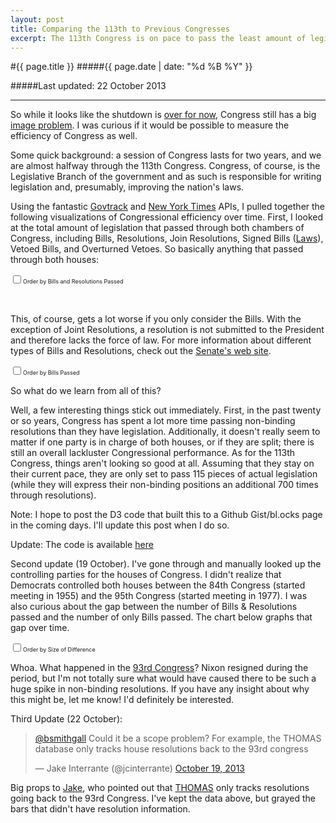 ```yaml
---
layout: post
title: Comparing the 113th to Previous Congresses
excerpt: The 113th Congress is on pace to pass the least amount of legislation since the 1950s -- examining Congressional legislative history with the D3 library.
---
```



#{{ page.title }}
#####{{ page.date | date: "%d %B %Y" }}

#####Last updated: 22 October 2013

<hr>

So while it looks like the shutdown is [over for now](http://www.nytimes.com/2013/10/17/us/congress-budget-debate.html?hp&_r=0), Congress still has a big [image problem](http://www.gallup.com/poll/165281/congress-job-approval-falls-amid-gov-shutdown.aspx). I was curious if it would be possible to measure the efficiency of Congress as well.

Some quick background: a session of Congress lasts for two years, and we are almost halfway through the 113th Congress. Congress, of course, is the Legislative Branch of the government and as such is responsible for writing legislation and, presumably, improving the nation's laws.

Using the fantastic [Govtrack](https://www.govtrack.us/developers/api) and [New York Times](http://developer.nytimes.com/docs/congress_api) APIs, I pulled together the following visualizations of Congressional efficiency over time. First, I looked at the total amount of legislation that passed through both chambers of Congress, including Bills, Resolutions, Join Resolutions, Signed Bills ([Laws](http://www.youtube.com/watch?v=tyeJ55o3El0)), Vetoed Bills, and Overturned Vetoes. So basically anything that passed through both houses:

<label style="font-size: 9px"><input type="checkbox" id="billsandresinput">Order by Bills and Resolutions Passed</label>
<script>

var billsandres = [{'dem_houses': 0,'total_bills': 1876,'congress': '83rd','congress_number': 83},{'dem_houses': 2,'total_bills': 2012,'congress': '84th','congress_number': 84},{'dem_houses': 2,'total_bills': 1825,'congress': '85th','congress_number': 85},{'dem_houses': 2,'total_bills': 1379,'congress': '86th','congress_number': 86},{'dem_houses': 2,'total_bills': 1658,'congress': '87th','congress_number': 87},{'dem_houses': 2,'total_bills': 1119,'congress': '88th','congress_number': 88},{'dem_houses': 2,'total_bills': 1386,'congress': '89th','congress_number': 89},{'dem_houses': 2,'total_bills': 1064,'congress': '90th','congress_number': 90},{'dem_houses': 2,'total_bills': 1037,'congress': '91st','congress_number': 91},{'dem_houses': 2,'total_bills': 851,'congress': '92nd','congress_number': 92},{'dem_houses': 2,'total_bills': 1598,'congress': '93rd','congress_number': 93},{'dem_houses': 2,'total_bills': 1669,'congress': '94th','congress_number': 94},{'dem_houses': 2,'total_bills': 1719,'congress': '95th','congress_number': 95},{'dem_houses': 2,'total_bills': 1563,'congress': '96th','congress_number': 96},{'dem_houses': 1,'total_bills': 898,'congress': '97th','congress_number': 97},{'dem_houses': 1,'total_bills': 1012,'congress': '98th','congress_number': 98},{'dem_houses': 1,'total_bills': 1020,'congress': '99th','congress_number': 99},{'dem_houses': 2,'total_bills': 1112,'congress': '100th','congress_number': 100},{'dem_houses': 2,'total_bills': 1279,'congress': '101st','congress_number': 101},{'dem_houses': 2,'total_bills': 1212,'congress': '102nd','congress_number': 102},{'dem_houses': 2,'total_bills': 996,'congress': '103rd','congress_number': 103},{'dem_houses': 0,'total_bills': 939,'congress': '104th','congress_number': 104},{'dem_houses': 0,'total_bills': 1028,'congress': '105th','congress_number': 105},{'dem_houses': 0,'total_bills': 1380,'congress': '106th','congress_number': 106},{'dem_houses': 0,'total_bills': 1069,'congress': '107th','congress_number': 107},{'dem_houses': 0,'total_bills': 1374,'congress': '108th','congress_number': 108},{'dem_houses': 0,'total_bills': 1512,'congress': '109th','congress_number': 109},{'dem_houses': 2,'total_bills': 1897,'congress': '110th','congress_number': 110},{'dem_houses': 2,'total_bills': 1851,'congress': '111st','congress_number': 111},{'dem_houses': 1,'total_bills': 1007,'congress': '112nd','congress_number': 112},{'dem_houses': 1,'total_bills': 313,'congress': '113th','congress_number': 113},{'dem_houses': -2,'total_bills': 801,'congress': '113th(proj)','congress_number': 114}];

function billsPassed(data, input, autosort) {
  var margin = {left: 40, right: 20, top: 20, bottom: 60},
      width = 520 - margin.left - margin.right,
      height = 300 - margin.top - margin.bottom;


  var xBar = d3.scale.ordinal()
            .domain(data.map(function(d) { return d.congress; }))
            .rangeRoundBands([0, width], .1);

  var yBar = d3.scale.linear()
            .domain([0, d3.max(data, function(d) { return d.total_bills; }) + 100])
            .range([height, 0]);

  var color = d3.scale.ordinal()
            .domain([0,2])
            .range(['B2182B','4575B4','8073AC'])

  var xAxis = d3.svg.axis()
                .scale(xBar)
                .orient('bottom')

  var yAxisBar = d3.svg.axis()
                .scale(yBar)
                .orient('left');

  var svgBar = d3.select('section').append('svg')
                .attr('width', width + margin.left + margin.right)
                .attr('height', height + margin.top + margin.bottom)
              .append('g')
                .attr('transform', 'translate(' + margin.left + ',' + margin.top + ')');

  svgBar.append('g')
    .attr('class', 'x axis')
    .attr('font-size', '9px')
    .attr("transform", "translate(0," + (height) + ")")
    .call(xAxis)
    .selectAll('text')
      .style("text-anchor", "end")
      .attr('transform', function(d) {
        return 'rotate(-45)';
      })

  svgBar.append('g')
      .attr('class', 'y axis')
      .attr('font-size', '9px')
      .call(yAxisBar)

  svgBar.selectAll('.bar')
      .data(data)
    .enter().append('rect')
      .attr('class','bar')
      .attr('x', function(d) { return xBar(d.congress); })
      .attr('width', xBar.rangeBand())
      .attr('y', function(d) { return yBar(d.total_bills); })
      .attr('height', function(d) { return height - yBar(d.total_bills) })
      .style('stroke', 'white')
      .style('fill', function(d) { 
        if(d.dem_houses === -1) return "grey"
        else if (d.dem_houses === -2) return "bcbddc"
        else return color(d.dem_houses); })

  d3.select(input).on("change", change);

  if(autosort === true) {
      var sortTimeout = setTimeout(function() {
        d3.select(input).property("checked", true).each(change);
      }, 5000);
    }

  function change() {
    clearTimeout(sortTimeout);

    var x0 = xBar.domain(data.sort(this.checked
        ? function(a, b) { return b.total_bills - a.total_bills; }
        : function(a, b) { return d3.ascending(a.congress_number, b.congress_number); })
        .map(function(d) { return d.congress; }))
        .copy();

    var transition = svgBar.transition().duration(750),
        delay = function(d, i) { return i * 50; };


    transition.selectAll(".bar")
        .delay(delay)
        .attr("x", function(d) { return x0(d.congress); });

    transition.select(".x.axis")
        .call(xAxis)
      .selectAll("g")
        .delay(delay)
      .selectAll('text')
        .style("text-anchor", "end")
        .attr('transform', function(d) {
          return 'rotate(-45)';
        });
  }
};

billsPassed(billsandres, '#billsandresinput', true);
</script><br>

This, of course, gets a lot worse if you only consider the Bills. With the exception of Joint Resolutions, a resolution is not submitted to the President and therefore lacks the force of law. For more information about different types of Bills and Resolutions, check out the [Senate's web site](http://www.senate.gov/reference/glossary_term/concurrent_resolution.htm).

<label style="font-size: 9px"><input type="checkbox" id="billsonlyinput">Order by Bills Passed</label>
<script>
var billsonly = [{'dem_houses': 0, 'total_bills': 1783, 'congress_number': 83, 'congress': "83rd"}, {'dem_houses': 2, 'total_bills': 1921, 'congress_number': 84, 'congress': "84th"}, {'dem_houses': 2, 'total_bills': 1719, 'congress_number': 85, 'congress': "85th"}, {'dem_houses': 2, 'total_bills': 1293, 'congress_number': 86, 'congress': "86th"}, {'dem_houses': 2, 'total_bills': 1566, 'congress_number': 87, 'congress': "87th"}, {'dem_houses': 2, 'total_bills': 1024, 'congress_number': 88, 'congress': "88th"}, {'dem_houses': 2, 'total_bills': 1279, 'congress_number': 89, 'congress': "89th"}, {'dem_houses': 2, 'total_bills': 994, 'congress_number': 90, 'congress': "90th"}, {'dem_houses': 2, 'total_bills': 937, 'congress_number': 91, 'congress': "91st"}, {'dem_houses': 2, 'total_bills': 764, 'congress_number': 92, 'congress': "92nd"}, {'dem_houses': 2, 'total_bills': 778, 'congress_number': 93, 'congress': "93rd"}, {'dem_houses': 2, 'total_bills': 734, 'congress_number': 94, 'congress': "94th"}, {'dem_houses': 2, 'total_bills': 806, 'congress_number': 95, 'congress': "95th"}, {'dem_houses': 2, 'total_bills': 736, 'congress_number': 96, 'congress': "96th"}, {'dem_houses': 1, 'total_bills': 530, 'congress_number': 97, 'congress': "97th"}, {'dem_houses': 1, 'total_bills': 678, 'congress_number': 98, 'congress': "98th"}, {'dem_houses': 1, 'total_bills': 688, 'congress_number': 99, 'congress': "99th"}, {'dem_houses': 2, 'total_bills': 765, 'congress_number': 100, 'congress': "100th"}, {'dem_houses': 2, 'total_bills': 681, 'congress_number': 101, 'congress': "101st"}, {'dem_houses': 2, 'total_bills': 628, 'congress_number': 102, 'congress': "102nd"}, {'dem_houses': 2, 'total_bills': 490, 'congress_number': 103, 'congress': "103rd"}, {'dem_houses': 0, 'total_bills': 343, 'congress_number': 104, 'congress': "104th"}, {'dem_houses': 0, 'total_bills': 408, 'congress_number': 105, 'congress': "105th"}, {'dem_houses': 0, 'total_bills': 612, 'congress_number': 106, 'congress': "106th"}, {'dem_houses': 0, 'total_bills': 389, 'congress_number': 107, 'congress': "107th"}, {'dem_houses': 0, 'total_bills': 509, 'congress_number': 108, 'congress': "108th"}, {'dem_houses': 0, 'total_bills': 486, 'congress_number': 109, 'congress': "109th"}, {'dem_houses': 1, 'total_bills': 465, 'congress_number': 110, 'congress': "110th"}, {'dem_houses': 2, 'total_bills': 386, 'congress_number': 111, 'congress': "111st"}, {'dem_houses': 1, 'total_bills': 286, 'congress_number': 112, 'congress': "112nd"}, {'dem_houses': 1, 'total_bills': 45, 'congress_number': 113, 'congress': "113th"}, {'dem_houses': -2, 'total_bills': 115.16, 'congress_number': 114, 'congress': "113th(proj)"}];
billsPassed(billsonly, '#billsonlyinput', false);
</script>

So what do we learn from all of this?

Well, a few interesting things stick out immediately. First, in the past twenty or so years, Congress has spent a lot more time passing non-binding resolutions than they have legislation. Additionally, it doesn't really seem to matter if one party is in charge of both houses, or if they are split; there is still an overall lackluster Congressional performance. As for the 113th Congress, things aren't looking so good at all. Assuming that they stay on their current pace, they are only set to pass 115 pieces of actual legislation (while they will express their non-binding positions an additional 700 times through resolutions). 

Note: I hope to post the D3 code that built this to a Github Gist/bl.ocks page in the coming days. I'll update this post when I do so.

Update: The code is available [here](http://bl.ocks.org/bsmithgall/7033944)

Second update (19 October). I've gone through and manually looked up the controlling parties for the houses of Congress. I didn't realize that Democrats controlled both houses between the 84th Congress (started meeting in 1955) and the 95th Congress (started meeting in 1977). I was also curious about the gap between the number of Bills & Resolutions passed and the number of only Bills passed. The chart below graphs that gap over time.

<label style="font-size: 9px"><input type="checkbox" id="gap">Order by Size of Difference</label>
<script>
var gap = [{'dem_houses': -1, 'total_bills': 93, 'congress': '83rd', 'congress_number': 83},{'dem_houses': -1, 'total_bills': 91, 'congress': '84th', 'congress_number': 84},{'dem_houses': -1, 'total_bills': 106, 'congress': '85th', 'congress_number': 85},{'dem_houses': -1, 'total_bills': 86, 'congress': '86th', 'congress_number': 86},{'dem_houses': -1, 'total_bills': 92, 'congress': '87th', 'congress_number': 87},{'dem_houses': -1, 'total_bills': 95, 'congress': '88th', 'congress_number': 88},{'dem_houses': -1, 'total_bills': 107, 'congress': '89th', 'congress_number': 89},{'dem_houses': -1, 'total_bills': 70, 'congress': '90th', 'congress_number': 90},{'dem_houses': -1, 'total_bills': 100, 'congress': '91st', 'congress_number': 91},{'dem_houses': -1, 'total_bills': 87, 'congress': '92nd', 'congress_number': 92},{'dem_houses': 2, 'total_bills': 820, 'congress': '93rd', 'congress_number': 93},{'dem_houses': 2, 'total_bills': 935, 'congress': '94th', 'congress_number': 94},{'dem_houses': 2, 'total_bills': 913, 'congress': '95th', 'congress_number': 95},{'dem_houses': 2, 'total_bills': 827, 'congress': '96th', 'congress_number': 96},{'dem_houses': 1, 'total_bills': 368, 'congress': '97th', 'congress_number': 97},{'dem_houses': 1, 'total_bills': 334, 'congress': '98th', 'congress_number': 98},{'dem_houses': 1, 'total_bills': 332, 'congress': '99th', 'congress_number': 99},{'dem_houses': 2, 'total_bills': 347, 'congress': '100th', 'congress_number': 100},{'dem_houses': 2, 'total_bills': 598, 'congress': '101st', 'congress_number': 101},{'dem_houses': 2, 'total_bills': 584, 'congress': '102nd', 'congress_number': 102},{'dem_houses': 2, 'total_bills': 506, 'congress': '103rd', 'congress_number': 103},{'dem_houses': 0, 'total_bills': 596, 'congress': '104th', 'congress_number': 104},{'dem_houses': 0, 'total_bills': 620, 'congress': '105th', 'congress_number': 105},{'dem_houses': 0, 'total_bills': 768, 'congress': '106th', 'congress_number': 106},{'dem_houses': 0, 'total_bills': 680, 'congress': '107th', 'congress_number': 107},{'dem_houses': 0, 'total_bills': 865, 'congress': '108th', 'congress_number': 108},{'dem_houses': 0, 'total_bills': 1026, 'congress': '109th', 'congress_number': 109},{'dem_houses': 1, 'total_bills': 1432, 'congress': '110th', 'congress_number': 110},{'dem_houses': 2, 'total_bills': 1465, 'congress': '111st', 'congress_number': 111},{'dem_houses': 1, 'total_bills': 721, 'congress': '112nd', 'congress_number': 112},{'dem_houses': 1, 'total_bills': 268, 'congress': '113th', 'congress_number': 113},{'dem_houses': 1, 'total_bills': 685.84, 'congress': '113th(proj)', 'congress_number': 114}];
billsPassed(gap, '#gap', false);
</script>

Whoa. What happened in the [93rd Congress](http://en.wikipedia.org/wiki/93rd_United_States_Congress)? Nixon resigned during the period, but I'm not totally sure what would have caused there to be such a huge spike in non-binding resolutions. If you have any insight about why this might be, let me know! I'd definitely be interested.

Third Update (22 October):

<blockquote class="twitter-tweet" data-conversation="none"><p><a href="https://twitter.com/bsmithgall">@bsmithgall</a> Could it be a scope problem? For example, the THOMAS database only tracks house resolutions back to the 93rd congress</p>&mdash; Jake Interrante (@jcinterrante) <a href="https://twitter.com/jcinterrante/statuses/391681086373130240">October 19, 2013</a></blockquote>
<script async src="//platform.twitter.com/widgets.js" charset="utf-8"></script>

Big props to [Jake](https://twitter.com/jcinterrante/), who pointed out that [THOMAS](http://thomas.loc.gov/home/thomas.php) only tracks resolutions going back to the 93rd Congress. I've kept the data above, but grayed the bars that didn't have resolution information.